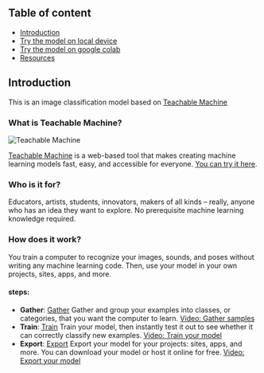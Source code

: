 ## Table of content
* [Introduction](#intro)
* [Try the model on local device](#local_device_instalion)
* [Try the model on google colab](#google_colab)
* [Resources](#ref)


## Introduction
This is an image classification model based on [Teachable Machine](https://teachablemachine.withgoogle.com/)

### What is Teachable Machine?

![Teachable Machine](./readme_images/teachablemachine.gif)

[Teachable Machine](https://teachablemachine.withgoogle.com/) is a web-based tool that makes creating machine learning models fast, easy, and accessible for everyone. [You can try it here](https://teachablemachine.withgoogle.com/).

### Who is it for?
Educators, artists, students, innovators, makers of all kinds – really, anyone who has an idea they want to explore. No prerequisite machine learning knowledge required.

### How does it work?
You train a computer to recognize your images, sounds, and poses without writing any machine learning code. Then, use your model in your own projects, sites, apps, and more.
#### steps:
* **Gather**:
  [Gather](./readme_images/collect.svg)
  Gather and group your examples into classes, or categories, that you want the computer to learn.
  [Video: Gather samples](https://teachablemachine.withgoogle.com/train?action=onboardOpen&id=DFBbSTvtpy4)
* **Train**:
  [Train](./readme_images/train.svg)
  Train your model, then instantly test it out to see whether it can correctly classify new examples.
  [Video: Train your model](https://teachablemachine.withgoogle.com/train?action=onboardOpen&id=CO67EQ0ZWgA)
* **Export**:
  [Export](./readme_images/export.svg)
  Export your model for your projects: sites, apps, and more. You can download your model or host it online for free.
  [Video: Export your model](https://teachablemachine.withgoogle.com/train?action=onboardOpen&id=n-zeeRLBgd0)
